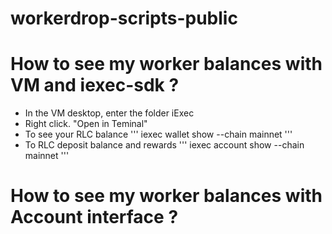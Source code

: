 # workerdrop-scripts-public



# How to see my worker balances with VM and iexec-sdk ?

- In the VM desktop, enter the folder iExec
- Right click. "Open in Teminal"
- To see your RLC balance 
'''
iexec wallet show --chain mainnet
'''
- To RLC deposit balance and rewards 
'''
iexec account show --chain mainnet
'''


# How to see my worker balances with Account interface ?
